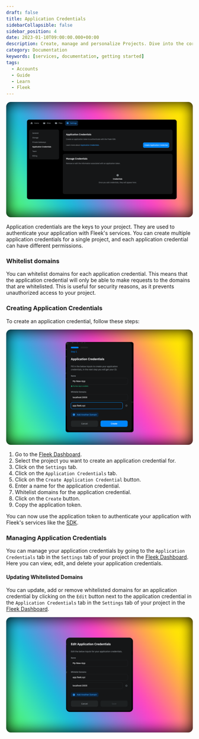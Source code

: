 ```yaml
---
draft: false
title: Application Credentials
sidebarCollapsible: false
sidebar_position: 4
date: 2023-01-10T09:00:00.000+00:00
description: Create, manage and personalize Projects. Dive into the core of project handling on Fleek, from your first auto-generated project to organizing your next idea.
category: Documentation
keywords: [services, documentation, getting started]
tags:
  - Accounts
  - Guide
  - Learn
  - Fleek
---
```


![](../images/app-credentials.png)

Application credentials are the keys to your project. They are used to authenticate your application with Fleek's services. You can create multiple application credentials for a single project, and each application credential can have different permissions.

### Whitelist domains

You can whitelist domains for each application credential. This means that the application credential will only be able to make requests to the domains that are whitelisted. This is useful for security reasons, as it prevents unauthorized access to your project.

### Creating Application Credentials

To create an application credential, follow these steps:

![](../images/app-credentials-2.png)

1. Go to the [Fleek Dashboard](https://app.fleek.xyz/).
2. Select the project you want to create an application credential for.
3. Click on the `Settings` tab.
4. Click on the `Application Credentials` tab.
5. Click on the `Create Application Credential` button.
6. Enter a name for the application credential.
7. Whitelist domains for the application credential.
8. Click on the `Create` button.
9. Copy the application token.

You can now use the application token to authenticate your application with Fleek's services like the [SDK](/docs/SDK/index.md).

### Managing Application Credentials

You can manage your application credentials by going to the `Application Credentials` tab in the `Settings` tab of your project in the [Fleek Dashboard](https://app.fleek.xyz/). Here you can view, edit, and delete your application credentials.

#### Updating Whitelisted Domains

You can update, add or remove whitelisted domains for an application credential by clicking on the `Edit` button next to the application credential in the `Application Credentials` tab in the `Settings` tab of your project in the [Fleek Dashboard](https://app.fleek.xyz/).

![](../images/app-credentials-3.png)


